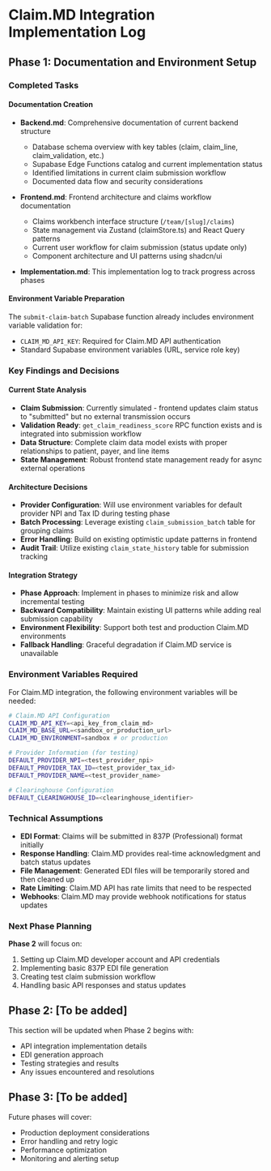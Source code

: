 # Claim.MD Integration Implementation Log

## Phase 1: Documentation and Environment Setup

### Completed Tasks

#### Documentation Creation
- **Backend.md**: Comprehensive documentation of current backend structure
  - Database schema overview with key tables (claim, claim_line, claim_validation, etc.)
  - Supabase Edge Functions catalog and current implementation status
  - Identified limitations in current claim submission workflow
  - Documented data flow and security considerations

- **Frontend.md**: Frontend architecture and claims workflow documentation
  - Claims workbench interface structure (`/team/[slug]/claims`)
  - State management via Zustand (claimStore.ts) and React Query patterns
  - Current user workflow for claim submission (status update only)
  - Component architecture and UI patterns using shadcn/ui

- **Implementation.md**: This implementation log to track progress across phases

#### Environment Variable Preparation
The `submit-claim-batch` Supabase function already includes environment variable validation for:
- `CLAIM_MD_API_KEY`: Required for Claim.MD API authentication
- Standard Supabase environment variables (URL, service role key)

### Key Findings and Decisions

#### Current State Analysis
- **Claim Submission**: Currently simulated - frontend updates claim status to "submitted" but no external transmission occurs
- **Validation Ready**: `get_claim_readiness_score` RPC function exists and is integrated into submission workflow
- **Data Structure**: Complete claim data model exists with proper relationships to patient, payer, and line items
- **State Management**: Robust frontend state management ready for async external operations

#### Architecture Decisions
- **Provider Configuration**: Will use environment variables for default provider NPI and Tax ID during testing phase
- **Batch Processing**: Leverage existing `claim_submission_batch` table for grouping claims
- **Error Handling**: Build on existing optimistic update patterns in frontend
- **Audit Trail**: Utilize existing `claim_state_history` table for submission tracking

#### Integration Strategy
- **Phase Approach**: Implement in phases to minimize risk and allow incremental testing
- **Backward Compatibility**: Maintain existing UI patterns while adding real submission capability
- **Environment Flexibility**: Support both test and production Claim.MD environments
- **Fallback Handling**: Graceful degradation if Claim.MD service is unavailable

### Environment Variables Required

For Claim.MD integration, the following environment variables will be needed:

```bash
# Claim.MD API Configuration
CLAIM_MD_API_KEY=<api_key_from_claim_md>
CLAIM_MD_BASE_URL=<sandbox_or_production_url>
CLAIM_MD_ENVIRONMENT=sandbox # or production

# Provider Information (for testing)
DEFAULT_PROVIDER_NPI=<test_provider_npi>
DEFAULT_PROVIDER_TAX_ID=<test_provider_tax_id>
DEFAULT_PROVIDER_NAME=<test_provider_name>

# Clearinghouse Configuration
DEFAULT_CLEARINGHOUSE_ID=<clearinghouse_identifier>
```

### Technical Assumptions

- **EDI Format**: Claims will be submitted in 837P (Professional) format initially
- **Response Handling**: Claim.MD provides real-time acknowledgment and batch status updates
- **File Management**: Generated EDI files will be temporarily stored and then cleaned up
- **Rate Limiting**: Claim.MD API has rate limits that need to be respected
- **Webhooks**: Claim.MD may provide webhook notifications for status updates

### Next Phase Planning

**Phase 2** will focus on:
1. Setting up Claim.MD developer account and API credentials
2. Implementing basic 837P EDI file generation
3. Creating test claim submission workflow
4. Handling basic API responses and status updates

## Phase 2: [To be added]

This section will be updated when Phase 2 begins with:
- API integration implementation details
- EDI generation approach
- Testing strategies and results
- Any issues encountered and resolutions

## Phase 3: [To be added]

Future phases will cover:
- Production deployment considerations
- Error handling and retry logic
- Performance optimization
- Monitoring and alerting setup